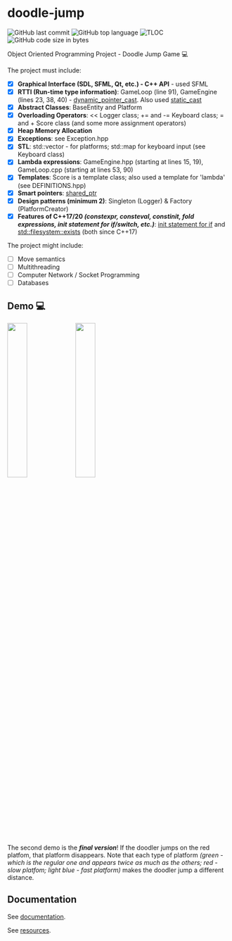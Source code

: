 # doodle-jump
![GitHub last commit](https://img.shields.io/github/last-commit/ralucatudor/doodle-jump.svg)
![GitHub top language](https://img.shields.io/github/languages/top/ralucatudor/doodle-jump.svg)
![TLOC](https://tokei.rs/b1/github/ralucatudor/doodle-jump)
![GitHub code size in bytes](https://img.shields.io/github/languages/code-size/ralucatudor/doodle-jump.svg)

Object Oriented Programming Project - Doodle Jump Game :computer:

The project must include:
- [x] **Graphical Interface (SDL, SFML, Qt, etc.) - C++ API** - used SFML
- [x] **RTTI (Run-time type information)**: GameLoop (line 91), GameEngine (lines 23, 38, 40) - [dynamic_pointer_cast](http://www.cplusplus.com/reference/memory/dynamic_pointer_cast/). Also used [static_cast](https://en.cppreference.com/w/cpp/language/static_cast)
- [x] **Abstract Classes**: BaseEntity and Platform
- [x] **Overloading Operators**: << Logger class; += and -= Keyboard class; = and + Score class (and some more assignment operators)
- [x] **Heap Memory Allocation**
- [x] **Exceptions**: see Exception.hpp
- [x] **STL**: std::vector - for platforms; std::map for keyboard input (see Keyboard class)
- [x] **Lambda expressions**: GameEngine.hpp (starting at lines 15, 19), GameLoop.cpp (starting at lines 53, 90)
- [x] **Templates**: Score is a template class; also used a template for 'lambda' (see DEFINITIONS.hpp)
- [x] **Smart pointers**: [shared_ptr](https://en.cppreference.com/w/cpp/memory/shared_ptr)
- [x] **Design patterns (minimum 2)**: Singleton (Logger) & Factory (PlatformCreator)
- [x] **Features of C++17/20 _(constexpr, consteval, constinit, fold expressions, init statement for if/switch, etc.)_**: [init statement for if](https://en.cppreference.com/w/cpp/language/if) and [std::filesystem::exists](https://en.cppreference.com/w/cpp/filesystem/exists) (both since C++17)

The project might include:
- [ ] Move semantics
- [ ] Multithreading
- [ ] Computer Network / Socket Programming
- [ ] Databases

## Demo :computer:

<p>
<img src="res/screencast/demo.gif" width=30%>
<img src="res/screencast/final_demo.gif" width=30%>
</p>

The second demo is the ***final version***! If the doodler jumps on the red platfom, that platform disappears. Note that each type of platform _(green - which is the regular one and appears twice as much as the others; red - slow platfom; light blue - fast platform)_ makes the doodler jump a different distance.

## Documentation

See [documentation](documentation.md).

See [resources](resources.md).
